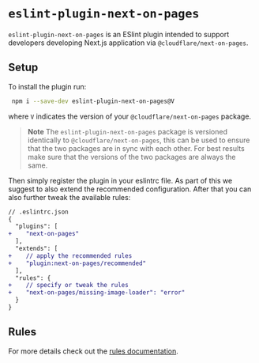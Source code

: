 # `eslint-plugin-next-on-pages`

`eslint-plugin-next-on-pages` is an ESlint plugin intended to support developers developing Next.js application via `@cloudflare/next-on-pages`.

## Setup

To install the plugin run:

  ```sh
   npm i --save-dev eslint-plugin-next-on-pages@V
  ```
  where `V` indicates the version of your `@cloudflare/next-on-pages` package.

 > **Note**
 > The `eslint-plugin-next-on-pages` package is versioned identically to `@cloudflare/next-on-pages`, this can be used to ensure that the two packages are in sync with each other. For best results make sure that the versions of the two packages are always the same.

Then simply register the plugin in your eslintrc file. As part of this we suggest to  also extend the recommended configuration. After that you can also further tweak the available rules:

  ```diff
  // .eslintrc.json
  {
    "plugins": [
  +    "next-on-pages"
    ],
    "extends": [
  +    // apply the recommended rules
  +    "plugin:next-on-pages/recommended"
    ],
    "rules": {
  +    // specify or tweak the rules
  +    "next-on-pages/missing-image-loader": "error"
    }
  }
  ```

## Rules

For more details check out the [rules documentation](https://github.com/cloudflare/next-on-pages/tree/main/packages/eslint-plugin-next-on-pages/docs/rules).
